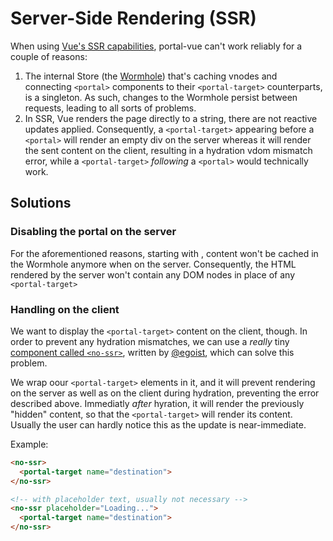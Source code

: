 # Server-Side Rendering (SSR)

When using [Vue's SSR capabilities](https://ssr.vuejs.org), portal-vue can't work reliably for a couple of reasons:

1. The internal Store (the [Wormhole](../api/wormhole.md)) that's caching vnodes and connecting `<portal>` components to their `<portal-target>` counterparts, is a singleton. As such, changes to the Wormhole persist between requests, leading to all sorts of problems.
2. In SSR, Vue renders the page directly to a string, there are not reactive updates applied. Consequently, a `<portal-target>` appearing before a `<portal>` will render an empty div on the server whereas it will render the sent content on the client, resulting in a hydration vdom mismatch error, while a `<portal-target>` _following_ a `<portal>` would technically work.

## Solutions

### Disabling the portal on the server

For the aforementioned reasons, starting with <Badge text="2.1.2" />, content won't be cached in the Wormhole anymore when on the server. Consequently, the HTML rendered by the server won't contain any DOM nodes in place of any `<portal-target>`

### Handling on the client

We want to display the `<portal-target>` content on the client, though. In order to prevent any hydration mismatches, we can use a _really_ tiny [component called `<no-ssr>`](https://github.com/egoist/vue-no-ssr), written by [@egoist](https://github.com/egoist), which can solve this problem.

We wrap oour `<portal-target>` elements in it, and it will prevent rendering on the server as well as on the client during hydration, preventing the error described above. Immediatly _after_ hyration, it will render the previously "hidden" content, so that the `<portal-target>` will render its content. Usually the user can hardly notice this as the update is near-immediate.

Example:

```html
<no-ssr>
  <portal-target name="destination">
</no-ssr>

<!-- with placeholder text, usually not necessary -->
<no-ssr placeholder="Loading...">
  <portal-target name="destination">
</no-ssr>
```
